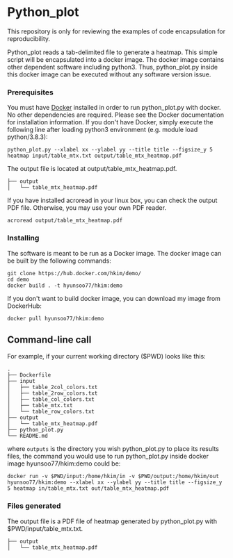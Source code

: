 # Python_plot

This repository is only for reviewing the examples of code encapsulation for reproducibility.

Python_plot reads a tab-delimited file to generate a heatmap. This simple script will be encapsulated into a docker image. The docker image contains other dependent software including python3. Thus, python_plot.py inside this docker image can be executed without any software version issue.


### Prerequisites
You must have [Docker](https://www.docker.com/) installed in order to run python_plot.py with docker. No other dependencies are required. Please see the Docker documentation for installation information. If you don't have Docker, simply execute the following line after loading python3 environment (e.g. module load python/3.8.3):

```
python_plot.py --xlabel xx --ylabel yy --title title --figsize_y 5 heatmap input/table_mtx.txt output/table_mtx_heatmap.pdf
```

The output file is located at output/table_mtx_heatmap.pdf.

```
├── output
│   └── table_mtx_heatmap.pdf
```

If you have installed acroread in your linux box, you can check the output PDF file. Otherwise, you may use your own PDF reader.

```
acroread output/table_mtx_heatmap.pdf
```


### Installing

The software is meant to be run as a Docker image. The docker image can be built by the following commands:
```
git clone https://hub.docker.com/hkim/demo/
cd demo
docker build . -t hyunsoo77/hkim:demo
```

If you don't want to build docker image, you can download my image from DockerHub:
```
docker pull hyunsoo77/hkim:demo
```




## Command-line call

For example, if your current working directory ($PWD) looks like this:

```
.
├── Dockerfile
├── input
│   ├── table_2col_colors.txt
│   ├── table_2row_colors.txt
│   ├── table_col_colors.txt
│   ├── table_mtx.txt
│   └── table_row_colors.txt
├── output
│   └── table_mtx_heatmap.pdf
├── python_plot.py
└── README.md
```

where `outputs` is the directory you wish python_plot.py to place its results files, the command you would use to run python_plot.py inside docker image hyunsoo77/hkim:demo could be:

```
docker run -v $PWD/input:/home/hkim/in -v $PWD/output:/home/hkim/out hyunsoo77/hkim:demo --xlabel xx --ylabel yy --title title --figsize_y 5 heatmap in/table_mtx.txt out/table_mtx_heatmap.pdf
```


### Files generated

The output file is a PDF file of heatmap generated by python_plot.py with $PWD/input/table_mtx.txt.


```
├── output
│   └── table_mtx_heatmap.pdf
```


